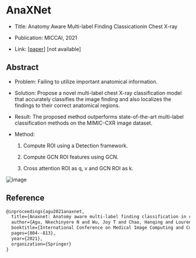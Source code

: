 # AnaXNet

- Title: Anatomy Aware Multi-label Finding Classicationin Chest X-ray

- Publication: MICCAI, 2021

- Link: [[paper](https://arxiv.org/pdf/2105.09937)] [not available]

  

## Abstract

- Problem: Failing to utilize important anatomical information.

- Solution: Propose a novel multi-label chest X-ray classification model that accurately classifies the image finding and also localizes the findings to their correct anatomical regions.

- Result: The proposed method outperforms state-of-the-art multi-label classification methods on the MIMIC-CXR image dataset.

- Method:

  1. Compute ROI using a Detection framework.

  2. Compute GCN ROI features using GCN.

  3. Cross attention ROI as q, v and GCN ROI as k.



![image](https://user-images.githubusercontent.com/31476895/210289308-594dc89e-e1c1-4ac7-9f69-ba617c2dde23.png)



## Reference

```tex
@inproceedings{agu2021anaxnet,
  title={Anaxnet: Anatomy aware multi-label finding classification in chest x-ray},
  author={Agu, Nkechinyere N and Wu, Joy T and Chao, Hanqing and Lourentzou, Ismini and Sharma, Arjun and Moradi, Mehdi and Yan, Pingkun and Hendler, James},
  booktitle={International Conference on Medical Image Computing and Computer-Assisted Intervention},
  pages={804--813},
  year={2021},
  organization={Springer}
}
```



